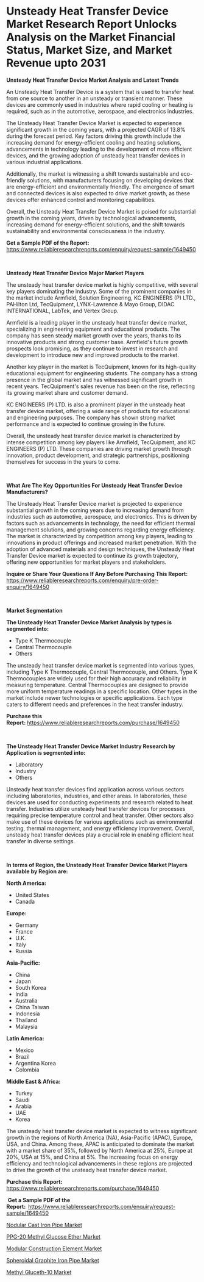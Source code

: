 <p><h1>Unsteady Heat Transfer Device Market Research Report Unlocks Analysis on the Market Financial Status, Market Size, and Market Revenue upto 2031</h1></p><p><strong>Unsteady Heat Transfer Device Market Analysis and Latest Trends</strong></p>
<p><p>An Unsteady Heat Transfer Device is a system that is used to transfer heat from one source to another in an unsteady or transient manner. These devices are commonly used in industries where rapid cooling or heating is required, such as in the automotive, aerospace, and electronics industries.</p><p>The Unsteady Heat Transfer Device Market is expected to experience significant growth in the coming years, with a projected CAGR of 13.8% during the forecast period. Key factors driving this growth include the increasing demand for energy-efficient cooling and heating solutions, advancements in technology leading to the development of more efficient devices, and the growing adoption of unsteady heat transfer devices in various industrial applications.</p><p>Additionally, the market is witnessing a shift towards sustainable and eco-friendly solutions, with manufacturers focusing on developing devices that are energy-efficient and environmentally friendly. The emergence of smart and connected devices is also expected to drive market growth, as these devices offer enhanced control and monitoring capabilities.</p><p>Overall, the Unsteady Heat Transfer Device Market is poised for substantial growth in the coming years, driven by technological advancements, increasing demand for energy-efficient solutions, and the shift towards sustainability and environmental consciousness in the industry.</p></p>
<p><strong>Get a Sample PDF of the Report:&nbsp;</strong> <a href="https://www.reliableresearchreports.com/enquiry/request-sample/1649450">https://www.reliableresearchreports.com/enquiry/request-sample/1649450</a></p>
<p>&nbsp;</p>
<p><strong>Unsteady Heat Transfer Device Major Market Players</strong></p>
<p><p>The unsteady heat transfer device market is highly competitive, with several key players dominating the industry. Some of the prominent companies in the market include Armfield, Solution Engineering, KC ENGINEERS (P) LTD., PAHilton Ltd, TecQuipment, LYNX-Lawrence & Mayo Group, DIDAC INTERNATIONAL, LabTek, and Vertex Group.</p><p>Armfield is a leading player in the unsteady heat transfer device market, specializing in engineering equipment and educational products. The company has seen steady market growth over the years, thanks to its innovative products and strong customer base. Armfield's future growth prospects look promising, as they continue to invest in research and development to introduce new and improved products to the market.</p><p>Another key player in the market is TecQuipment, known for its high-quality educational equipment for engineering students. The company has a strong presence in the global market and has witnessed significant growth in recent years. TecQuipment's sales revenue has been on the rise, reflecting its growing market share and customer demand.</p><p>KC ENGINEERS (P) LTD. is also a prominent player in the unsteady heat transfer device market, offering a wide range of products for educational and engineering purposes. The company has shown strong market performance and is expected to continue growing in the future.</p><p>Overall, the unsteady heat transfer device market is characterized by intense competition among key players like Armfield, TecQuipment, and KC ENGINEERS (P) LTD. These companies are driving market growth through innovation, product development, and strategic partnerships, positioning themselves for success in the years to come.</p></p>
<p>&nbsp;</p>
<p><strong>What Are The Key Opportunities For Unsteady Heat Transfer Device Manufacturers?</strong></p>
<p><p>The Unsteady Heat Transfer Device market is projected to experience substantial growth in the coming years due to increasing demand from industries such as automotive, aerospace, and electronics. This is driven by factors such as advancements in technology, the need for efficient thermal management solutions, and growing concerns regarding energy efficiency. The market is characterized by competition among key players, leading to innovations in product offerings and increased market penetration. With the adoption of advanced materials and design techniques, the Unsteady Heat Transfer Device market is expected to continue its growth trajectory, offering new opportunities for market players and stakeholders.</p></p>
<p><strong>Inquire or Share Your Questions If Any Before Purchasing This Report:</strong> <a href="https://www.reliableresearchreports.com/enquiry/pre-order-enquiry/1649450">https://www.reliableresearchreports.com/enquiry/pre-order-enquiry/1649450</a></p>
<p>&nbsp;</p>
<p><strong>Market Segmentation</strong></p>
<p><strong>The Unsteady Heat Transfer Device Market Analysis by types is segmented into:</strong></p>
<p><ul><li>Type K Thermocouple</li><li>Central Thermocouple</li><li>Others</li></ul></p>
<p><p>The unsteady heat transfer device market is segmented into various types, including Type K Thermocouple, Central Thermocouple, and Others. Type K Thermocouples are widely used for their high accuracy and reliability in measuring temperature. Central Thermocouples are designed to provide more uniform temperature readings in a specific location. Other types in the market include newer technologies or specific applications. Each type caters to different needs and preferences in the heat transfer industry.</p></p>
<p><strong>Purchase this Report:&nbsp;</strong><a href="https://www.reliableresearchreports.com/purchase/1649450">https://www.reliableresearchreports.com/purchase/1649450</a></p>
<p>&nbsp;</p>
<p><strong>The Unsteady Heat Transfer Device Market Industry Research by Application is segmented into:</strong></p>
<p><ul><li>Laboratory</li><li>Industry</li><li>Others</li></ul></p>
<p><p>Unsteady heat transfer devices find application across various sectors including laboratories, industries, and other areas. In laboratories, these devices are used for conducting experiments and research related to heat transfer. Industries utilize unsteady heat transfer devices for processes requiring precise temperature control and heat transfer. Other sectors also make use of these devices for various applications such as environmental testing, thermal management, and energy efficiency improvement. Overall, unsteady heat transfer devices play a crucial role in enabling efficient heat transfer in diverse settings.</p></p>
<p>&nbsp;</p>
<p><strong>In terms of Region, the Unsteady Heat Transfer Device Market Players available by Region are:</strong></p>
<p>
    <p> <strong> North America: </strong>
        <ul>
            <li>United States</li>
            <li>Canada</li>
        </ul>
        </p> 
    <p> <strong> Europe: </strong>
        <ul>
            <li>Germany</li>
            <li>France</li>
            <li>U.K.</li>
            <li>Italy</li>
            <li>Russia</li>
        </ul>
        </p> 
    <p> <strong> Asia-Pacific: </strong>
        <ul>
            <li>China</li>
            <li>Japan</li>
            <li>South Korea</li>
            <li>India</li>
            <li>Australia</li>
            <li>China Taiwan</li>
            <li>Indonesia</li>
            <li>Thailand</li>
            <li>Malaysia</li>
        </ul>
        </p> 
    <p> <strong> Latin America: </strong>
        <ul>
            <li>Mexico</li>
            <li>Brazil</li>
            <li>Argentina Korea</li>
            <li>Colombia</li>
        </ul>
        </p> 
    <p> <strong> Middle East & Africa: </strong>
        <ul>
            <li>Turkey</li>
            <li>Saudi</li>
            <li>Arabia</li>
            <li>UAE</li>
            <li>Korea</li>
        </ul>
    </p>
    </p>
<p><p>The unsteady heat transfer device market is expected to witness significant growth in the regions of North America (NA), Asia-Pacific (APAC), Europe, USA, and China. Among these, APAC is anticipated to dominate the market with a market share of 35%, followed by North America at 25%, Europe at 20%, USA at 15%, and China at 5%. The increasing focus on energy efficiency and technological advancements in these regions are projected to drive the growth of the unsteady heat transfer device market.</p></p>
<p><strong>Purchase this Report: </strong><a href="https://www.reliableresearchreports.com/purchase/1649450">https://www.reliableresearchreports.com/purchase/1649450</a></p>
<p>&nbsp;<strong>Get a Sample PDF of the Report:&nbsp;&nbsp;</strong><a href="https://www.reliableresearchreports.com/enquiry/request-sample/1649450">https://www.reliableresearchreports.com/enquiry/request-sample/1649450</a></p>
<p><strong></strong></p>
<p><p><a href="https://medium.com/@sydniledner/nodular-cast-iron-pipe-market-insight-market-trends-growth-forecasted-from-2024-to-2031-62ea8d02edf6">Nodular Cast Iron Pipe Market</a></p><p><a href="https://medium.com/@marcosratke/ppg-20-methyl-glucose-ether-market-analysis-its-cagr-market-segmentation-and-global-industry-b2a63f8a71f7">PPG-20 Methyl Glucose Ether Market</a></p><p><a href="https://medium.com/@craigholmes62/modular-construction-element-market-analysis-its-cagr-market-segmentation-and-global-industry-8a524b1775f1">Modular Construction Element Market</a></p><p><a href="https://medium.com/@sydniledner/spheroidal-graphite-iron-pipe-nbsp-market-focuses-on-market-share-size-and-projected-forecast-till-e7cb5e40e456">Spheroidal Graphite Iron Pipe Market</a></p><p><a href="https://medium.com/@marcosratke/methyl-gluceth-10-market-insights-into-market-cagr-market-trends-and-growth-strategies-c19f426bdc5b">Methyl Gluceth-10 Market</a></p></p>